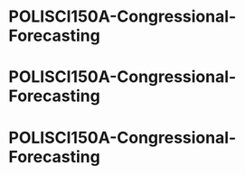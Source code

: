 # POLISCI150A-Congressional-Forecasting
# POLISCI150A-Congressional-Forecasting
# POLISCI150A-Congressional-Forecasting
